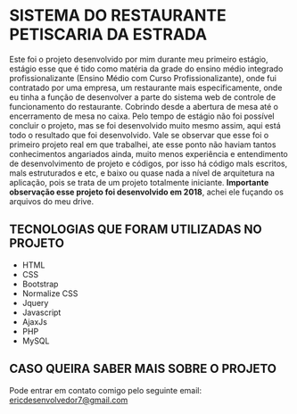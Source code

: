 # SISTEMA DO RESTAURANTE PETISCARIA DA ESTRADA

Este foi o projeto desenvolvido por mim durante meu primeiro estágio, estágio esse que é tido como matéria da grade do ensino médio integrado profissionalizante (Ensino Médio com Curso Profissionalizante), onde fui contratado por uma empresa, um restaurante mais especificamente, onde eu tinha a função de desenvolver a parte do sistema web de controle de funcionamento do restaurante. Cobrindo desde a abertura de mesa até o encerramento de mesa no caixa. Pelo tempo de estágio não foi possível concluir o projeto, mas se foi desenvolvido muito mesmo assim, aqui está todo o resultado que foi desenvolvido. Vale se observar que esse foi o primeiro projeto real em que trabalhei, ate esse ponto não haviam tantos conhecimentos angariados ainda, muito menos experiência e entendimento de desenvolvimento de projeto e códigos, por isso há código mals escritos, mals estruturados e etc, e baixo ou quase nada a nível de arquitetura na aplicação, pois se trata de um projeto totalmente iniciante. **Importante observação esse projeto foi desenvolvido em 2018**, achei ele fuçando os arquivos do meu drive.

## TECNOLOGIAS QUE FORAM UTILIZADAS NO PROJETO
* HTML
* CSS
* Bootstrap
* Normalize CSS
* Jquery
* Javascript
* AjaxJs
* PHP
* MySQL

## CASO QUEIRA SABER MAIS SOBRE O PROJETO

Pode entrar em contato comigo pelo seguinte email: ericdesenvolvedor7@gmail.com

